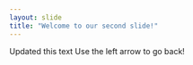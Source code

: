 ```yaml
---
layout: slide
title: "Welcome to our second slide!"
---
```

Updated this text
Use the left arrow to go back!
